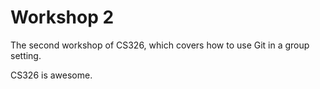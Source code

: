 # Workshop 2

The second workshop of CS326, which covers how to use Git in a group setting.

CS326 is awesome.
